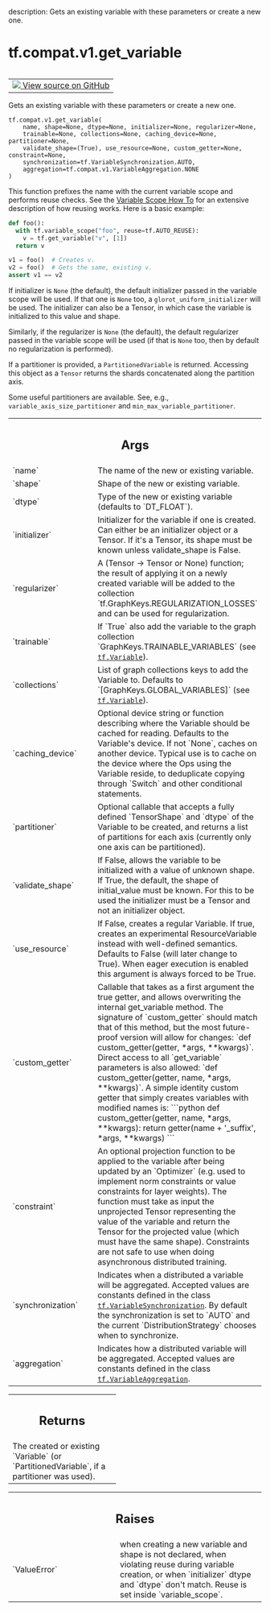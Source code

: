 description: Gets an existing variable with these parameters or create a new one.

<div itemscope itemtype="http://developers.google.com/ReferenceObject">
<meta itemprop="name" content="tf.compat.v1.get_variable" />
<meta itemprop="path" content="Stable" />
</div>

# tf.compat.v1.get_variable

<!-- Insert buttons and diff -->

<table class="tfo-notebook-buttons tfo-api nocontent" align="left">
<td>
  <a target="_blank" href="https://github.com/tensorflow/tensorflow/blob/r2.4/tensorflow/python/ops/variable_scope.py#L1561-L1593">
    <img src="https://www.tensorflow.org/images/GitHub-Mark-32px.png" />
    View source on GitHub
  </a>
</td>
</table>



Gets an existing variable with these parameters or create a new one.

<pre class="devsite-click-to-copy prettyprint lang-py tfo-signature-link">
<code>tf.compat.v1.get_variable(
    name, shape=None, dtype=None, initializer=None, regularizer=None,
    trainable=None, collections=None, caching_device=None, partitioner=None,
    validate_shape=(True), use_resource=None, custom_getter=None, constraint=None,
    synchronization=tf.VariableSynchronization.AUTO,
    aggregation=tf.compat.v1.VariableAggregation.NONE
)
</code></pre>



<!-- Placeholder for "Used in" -->

This function prefixes the name with the current variable scope
and performs reuse checks. See the
[Variable Scope How To](https://tensorflow.org/guide/variables)
for an extensive description of how reusing works. Here is a basic example:

```python
def foo():
  with tf.variable_scope("foo", reuse=tf.AUTO_REUSE):
    v = tf.get_variable("v", [1])
  return v

v1 = foo()  # Creates v.
v2 = foo()  # Gets the same, existing v.
assert v1 == v2
```

If initializer is `None` (the default), the default initializer passed in
the variable scope will be used. If that one is `None` too, a
`glorot_uniform_initializer` will be used. The initializer can also be
a Tensor, in which case the variable is initialized to this value and shape.

Similarly, if the regularizer is `None` (the default), the default regularizer
passed in the variable scope will be used (if that is `None` too,
then by default no regularization is performed).

If a partitioner is provided, a `PartitionedVariable` is returned.
Accessing this object as a `Tensor` returns the shards concatenated along
the partition axis.

Some useful partitioners are available.  See, e.g.,
`variable_axis_size_partitioner` and `min_max_variable_partitioner`.

<!-- Tabular view -->
 <table class="responsive fixed orange">
<colgroup><col width="214px"><col></colgroup>
<tr><th colspan="2"><h2 class="add-link">Args</h2></th></tr>

<tr>
<td>
`name`
</td>
<td>
The name of the new or existing variable.
</td>
</tr><tr>
<td>
`shape`
</td>
<td>
Shape of the new or existing variable.
</td>
</tr><tr>
<td>
`dtype`
</td>
<td>
Type of the new or existing variable (defaults to `DT_FLOAT`).
</td>
</tr><tr>
<td>
`initializer`
</td>
<td>
Initializer for the variable if one is created. Can either be
an initializer object or a Tensor. If it's a Tensor, its shape must be known
unless validate_shape is False.
</td>
</tr><tr>
<td>
`regularizer`
</td>
<td>
A (Tensor -> Tensor or None) function; the result of
applying it on a newly created variable will be added to the collection
`tf.GraphKeys.REGULARIZATION_LOSSES` and can be used for regularization.
</td>
</tr><tr>
<td>
`trainable`
</td>
<td>
If `True` also add the variable to the graph collection
`GraphKeys.TRAINABLE_VARIABLES` (see <a href="../../../tf/Variable.md"><code>tf.Variable</code></a>).
</td>
</tr><tr>
<td>
`collections`
</td>
<td>
List of graph collections keys to add the Variable to.
Defaults to `[GraphKeys.GLOBAL_VARIABLES]` (see <a href="../../../tf/Variable.md"><code>tf.Variable</code></a>).
</td>
</tr><tr>
<td>
`caching_device`
</td>
<td>
Optional device string or function describing where the
Variable should be cached for reading.  Defaults to the Variable's
device.  If not `None`, caches on another device.  Typical use is to
cache on the device where the Ops using the Variable reside, to
deduplicate copying through `Switch` and other conditional statements.
</td>
</tr><tr>
<td>
`partitioner`
</td>
<td>
Optional callable that accepts a fully defined `TensorShape`
and `dtype` of the Variable to be created, and returns a list of
partitions for each axis (currently only one axis can be partitioned).
</td>
</tr><tr>
<td>
`validate_shape`
</td>
<td>
If False, allows the variable to be initialized with a
value of unknown shape. If True, the default, the shape of initial_value
must be known. For this to be used the initializer must be a Tensor and
not an initializer object.
</td>
</tr><tr>
<td>
`use_resource`
</td>
<td>
If False, creates a regular Variable. If true, creates an
experimental ResourceVariable instead with well-defined semantics.
Defaults to False (will later change to True). When eager execution is
enabled this argument is always forced to be True.
</td>
</tr><tr>
<td>
`custom_getter`
</td>
<td>
Callable that takes as a first argument the true getter, and
allows overwriting the internal get_variable method.
The signature of `custom_getter` should match that of this method,
but the most future-proof version will allow for changes:
`def custom_getter(getter, *args, **kwargs)`.  Direct access to
all `get_variable` parameters is also allowed:
`def custom_getter(getter, name, *args, **kwargs)`.  A simple identity
custom getter that simply creates variables with modified names is:
```python
def custom_getter(getter, name, *args, **kwargs):
return getter(name + '_suffix', *args, **kwargs)
```
</td>
</tr><tr>
<td>
`constraint`
</td>
<td>
An optional projection function to be applied to the variable
after being updated by an `Optimizer` (e.g. used to implement norm
constraints or value constraints for layer weights). The function must
take as input the unprojected Tensor representing the value of the
variable and return the Tensor for the projected value
(which must have the same shape). Constraints are not safe to
use when doing asynchronous distributed training.
</td>
</tr><tr>
<td>
`synchronization`
</td>
<td>
Indicates when a distributed a variable will be
aggregated. Accepted values are constants defined in the class
<a href="../../../tf/VariableSynchronization.md"><code>tf.VariableSynchronization</code></a>. By default the synchronization is set to
`AUTO` and the current `DistributionStrategy` chooses
when to synchronize.
</td>
</tr><tr>
<td>
`aggregation`
</td>
<td>
Indicates how a distributed variable will be aggregated.
Accepted values are constants defined in the class
<a href="../../../tf/VariableAggregation.md"><code>tf.VariableAggregation</code></a>.
</td>
</tr>
</table>



<!-- Tabular view -->
 <table class="responsive fixed orange">
<colgroup><col width="214px"><col></colgroup>
<tr><th colspan="2"><h2 class="add-link">Returns</h2></th></tr>
<tr class="alt">
<td colspan="2">
The created or existing `Variable` (or `PartitionedVariable`, if a
partitioner was used).
</td>
</tr>

</table>



<!-- Tabular view -->
 <table class="responsive fixed orange">
<colgroup><col width="214px"><col></colgroup>
<tr><th colspan="2"><h2 class="add-link">Raises</h2></th></tr>

<tr>
<td>
`ValueError`
</td>
<td>
when creating a new variable and shape is not declared,
when violating reuse during variable creation, or when `initializer` dtype
and `dtype` don't match. Reuse is set inside `variable_scope`.
</td>
</tr>
</table>

